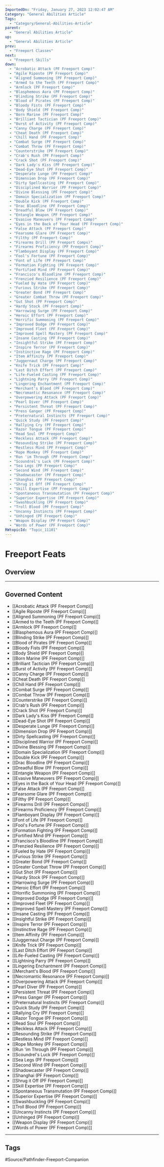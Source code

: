 ```yaml
---
ImportedOn: "Friday, January 27, 2023 12:02:47 AM"
Category: "General Abilities Article"
Tags:
  - "Category/General-Abilities-Article"
parent:
  - "General Abilities Article"
up:
  - "General Abilities Article"
prev:
  - "Freeport Classes"
next:
  - "Freeport Skills"
down:
  - "Acrobatic Attack (PF Freeport Comp)"
  - "Agile Riposte (PF Freeport Comp)"
  - "Aligned Summoning (PF Freeport Comp)"
  - "Armed to the Teeth (PF Freeport Comp)"
  - "Armlock (PF Freeport Comp)"
  - "Blasphemous Aura (PF Freeport Comp)"
  - "Blinding Strike (PF Freeport Comp)"
  - "Blood of Pirates (PF Freeport Comp)"
  - "Bloody Fists (PF Freeport Comp)"
  - "Body Shield (PF Freeport Comp)"
  - "Born Marine (PF Freeport Comp)"
  - "Brilliant Tactician (PF Freeport Comp)"
  - "Burst of Activity (PF Freeport Comp)"
  - "Canny Charge (PF Freeport Comp)"
  - "Cheat Death (PF Freeport Comp)"
  - "Chill Hand (PF Freeport Comp)"
  - "Combat Surge (PF Freeport Comp)"
  - "Combat Throw (PF Freeport Comp)"
  - "Counterstrike (PF Freeport Comp)"
  - "Crab's Rush (PF Freeport Comp)"
  - "Crack Shot (PF Freeport Comp)"
  - "Dark Lady's Kiss (PF Freeport Comp)"
  - "Dead-Eye Shot (PF Freeport Comp)"
  - "Desperate Lunge (PF Freeport Comp)"
  - "Dimension Drop (PF Freeport Comp)"
  - "Dirty Spellcasting (PF Freeport Comp)"
  - "Disciplined Warrior (PF Freeport Comp)"
  - "Divine Blessing (PF Freeport Comp)"
  - "Domain Specialization (PF Freeport Comp)"
  - "Double Kick (PF Freeport Comp)"
  - "Drac Bloodline (PF Freeport Comp)"
  - "Dreadful Blow (PF Freeport Comp)"
  - "Entangle Weapon (PF Freeport Comp)"
  - "Evasive Maneuvers (PF Freeport Comp)"
  - "Eyes in the Back of Your Head (PF Freeport Comp)"
  - "False Attack (PF Freeport Comp)"
  - "Fearsome Glare (PF Freeport Comp)"
  - "Filthy (PF Freeport Comp)"
  - "Firearms Drill (PF Freeport Comps)"
  - "Firearms Proficiency (PF Freeport Comp)"
  - "Flamboyant Display (PF Freeport Comp)"
  - "Fool's Fortune (PF Freeport Comp)"
  - "Font of Life (PF Freeport Comp)"
  - "Formation Fighting (PF Freeport Comp)"
  - "Fortified Mind (PF Freeport Comp)"
  - "Francisco's Bloodline (PF Freeport Comp)"
  - "Frenzied Resilience (PF Freeport Comp)"
  - "Fueled by Hate (PF Freeport Comp)"
  - "Furious Strike (PF Freeport Comp)"
  - "Greater Bond (PF Freeport Comp)"
  - "Greater Combat Throw (PF Freeport Comp)"
  - "Gut Shot (PF Freeport Comp)"
  - "Hardy Stock (PF Freeport Comp)"
  - "Harrowing Surge (PF Freeport Comp)"
  - "Heroic Effort (PF Freeport Comp)"
  - "Horrific Summoning (PF Freeport Comp)"
  - "Improved Dodge (PF Freeport Comp)"
  - "Improved Fleet (PF Freeport Comp)"
  - "Improved Spell Mastery (PF Freeport Comp)"
  - "Insane Casting (PF Freeport Comp)"
  - "Insightful Strike (PF Freeport Comp)"
  - "Inspire Terror (PF Freeport Comp)"
  - "Instinctive Rage (PF Freeport Comp)"
  - "Item Affinity (PF Freeport Comp)"
  - "Juggernaut Charge (PF Freeport Comp)"
  - "Knife Trick (PF Freeport Comp)"
  - "Last Ditch Effort (PF Freeport Comp)"
  - "Life-Fueled Casting (PF Freeport Comp)"
  - "Lightning Parry (PF Freeport Comp)"
  - "Lingering Enchantment (PF Freeport Comp)"
  - "Merchant's Blood (PF Freeport Comp)"
  - "Necromantic Resonance (PF Freeport Comp)"
  - "Overpowering Attack (PF Freeport Comp)"
  - "Pearl Diver (PF Freeport Comp)"
  - "Persistent Threat (PF Freeport Comp)"
  - "Press Ganger (PF Freeport Comp)"
  - "Preternatural Instincts (PF Freeport Comp)"
  - "Quick Study (PF Freeport Comp)"
  - "Rallying Cry (PF Freeport Comp)"
  - "Razor Tongue (PF Freeport Comp)"
  - "Read Soul (PF Freeport Comp)"
  - "Reckless Attack (PF Freeport Comp)"
  - "Resounding Strike (PF Freeport Comp)"
  - "Restless Mind (PF Freeport Comp)"
  - "Rope Monkey (PF Freeport Comp)"
  - "Run 'im Through (PF Freeport Comp)"
  - "Scoundrel's Luck (PF Freeport Comp)"
  - "Sea Legs (PF Freeport Comp)"
  - "Second Wind (PF Freeport Comp)"
  - "Shadowcaster (PF Freeport Comp)"
  - "Shanghai (PF Freeport Comp)"
  - "Shrug it Off (PF Freeport Comp)"
  - "Skill Expertise (PF Freeport Comp)"
  - "Spontaneous Transmutation (PF Freeport Comp)"
  - "Superior Expertise (PF Freeport Comp)"
  - "Swashbuckling (PF Freeport Comp)"
  - "Troll Blood (PF Freeport Comp)"
  - "Uncanny Instincts (PF Freeport Comp)"
  - "Unhinged (PF Freeport Comp)"
  - "Weapon Display (PF Freeport Comp)"
  - "Words of Power (PF Freeport Comp)"
RWtopicId: "Topic_11101"
---
```

# Freeport Feats
## Overview
---
## Governed Content
- [[Acrobatic Attack (PF Freeport Comp)]]
- [[Agile Riposte (PF Freeport Comp)]]
- [[Aligned Summoning (PF Freeport Comp)]]
- [[Armed to the Teeth (PF Freeport Comp)]]
- [[Armlock (PF Freeport Comp)]]
- [[Blasphemous Aura (PF Freeport Comp)]]
- [[Blinding Strike (PF Freeport Comp)]]
- [[Blood of Pirates (PF Freeport Comp)]]
- [[Bloody Fists (PF Freeport Comp)]]
- [[Body Shield (PF Freeport Comp)]]
- [[Born Marine (PF Freeport Comp)]]
- [[Brilliant Tactician (PF Freeport Comp)]]
- [[Burst of Activity (PF Freeport Comp)]]
- [[Canny Charge (PF Freeport Comp)]]
- [[Cheat Death (PF Freeport Comp)]]
- [[Chill Hand (PF Freeport Comp)]]
- [[Combat Surge (PF Freeport Comp)]]
- [[Combat Throw (PF Freeport Comp)]]
- [[Counterstrike (PF Freeport Comp)]]
- [[Crab's Rush (PF Freeport Comp)]]
- [[Crack Shot (PF Freeport Comp)]]
- [[Dark Lady's Kiss (PF Freeport Comp)]]
- [[Dead-Eye Shot (PF Freeport Comp)]]
- [[Desperate Lunge (PF Freeport Comp)]]
- [[Dimension Drop (PF Freeport Comp)]]
- [[Dirty Spellcasting (PF Freeport Comp)]]
- [[Disciplined Warrior (PF Freeport Comp)]]
- [[Divine Blessing (PF Freeport Comp)]]
- [[Domain Specialization (PF Freeport Comp)]]
- [[Double Kick (PF Freeport Comp)]]
- [[Drac Bloodline (PF Freeport Comp)]]
- [[Dreadful Blow (PF Freeport Comp)]]
- [[Entangle Weapon (PF Freeport Comp)]]
- [[Evasive Maneuvers (PF Freeport Comp)]]
- [[Eyes in the Back of Your Head (PF Freeport Comp)]]
- [[False Attack (PF Freeport Comp)]]
- [[Fearsome Glare (PF Freeport Comp)]]
- [[Filthy (PF Freeport Comp)]]
- [[Firearms Drill (PF Freeport Comps)]]
- [[Firearms Proficiency (PF Freeport Comp)]]
- [[Flamboyant Display (PF Freeport Comp)]]
- [[Font of Life (PF Freeport Comp)]]
- [[Fool's Fortune (PF Freeport Comp)]]
- [[Formation Fighting (PF Freeport Comp)]]
- [[Fortified Mind (PF Freeport Comp)]]
- [[Francisco's Bloodline (PF Freeport Comp)]]
- [[Frenzied Resilience (PF Freeport Comp)]]
- [[Fueled by Hate (PF Freeport Comp)]]
- [[Furious Strike (PF Freeport Comp)]]
- [[Greater Bond (PF Freeport Comp)]]
- [[Greater Combat Throw (PF Freeport Comp)]]
- [[Gut Shot (PF Freeport Comp)]]
- [[Hardy Stock (PF Freeport Comp)]]
- [[Harrowing Surge (PF Freeport Comp)]]
- [[Heroic Effort (PF Freeport Comp)]]
- [[Horrific Summoning (PF Freeport Comp)]]
- [[Improved Dodge (PF Freeport Comp)]]
- [[Improved Fleet (PF Freeport Comp)]]
- [[Improved Spell Mastery (PF Freeport Comp)]]
- [[Insane Casting (PF Freeport Comp)]]
- [[Insightful Strike (PF Freeport Comp)]]
- [[Inspire Terror (PF Freeport Comp)]]
- [[Instinctive Rage (PF Freeport Comp)]]
- [[Item Affinity (PF Freeport Comp)]]
- [[Juggernaut Charge (PF Freeport Comp)]]
- [[Knife Trick (PF Freeport Comp)]]
- [[Last Ditch Effort (PF Freeport Comp)]]
- [[Life-Fueled Casting (PF Freeport Comp)]]
- [[Lightning Parry (PF Freeport Comp)]]
- [[Lingering Enchantment (PF Freeport Comp)]]
- [[Merchant's Blood (PF Freeport Comp)]]
- [[Necromantic Resonance (PF Freeport Comp)]]
- [[Overpowering Attack (PF Freeport Comp)]]
- [[Pearl Diver (PF Freeport Comp)]]
- [[Persistent Threat (PF Freeport Comp)]]
- [[Press Ganger (PF Freeport Comp)]]
- [[Preternatural Instincts (PF Freeport Comp)]]
- [[Quick Study (PF Freeport Comp)]]
- [[Rallying Cry (PF Freeport Comp)]]
- [[Razor Tongue (PF Freeport Comp)]]
- [[Read Soul (PF Freeport Comp)]]
- [[Reckless Attack (PF Freeport Comp)]]
- [[Resounding Strike (PF Freeport Comp)]]
- [[Restless Mind (PF Freeport Comp)]]
- [[Rope Monkey (PF Freeport Comp)]]
- [[Run 'im Through (PF Freeport Comp)]]
- [[Scoundrel's Luck (PF Freeport Comp)]]
- [[Sea Legs (PF Freeport Comp)]]
- [[Second Wind (PF Freeport Comp)]]
- [[Shadowcaster (PF Freeport Comp)]]
- [[Shanghai (PF Freeport Comp)]]
- [[Shrug it Off (PF Freeport Comp)]]
- [[Skill Expertise (PF Freeport Comp)]]
- [[Spontaneous Transmutation (PF Freeport Comp)]]
- [[Superior Expertise (PF Freeport Comp)]]
- [[Swashbuckling (PF Freeport Comp)]]
- [[Troll Blood (PF Freeport Comp)]]
- [[Uncanny Instincts (PF Freeport Comp)]]
- [[Unhinged (PF Freeport Comp)]]
- [[Weapon Display (PF Freeport Comp)]]
- [[Words of Power (PF Freeport Comp)]]


---
## Tags
#Source/Pathfinder-Freeport-Companion

